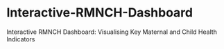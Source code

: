 # Interactive-RMNCH-Dashboard
Interactive RMNCH Dashboard: Visualising Key Maternal and Child Health Indicators
